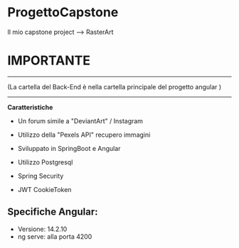 # ProgettoCapstone

Il mio capstone project --> RasterArt

# IMPORTANTE

---

(La cartella del Back-End è nella cartella principale del progetto angular )

---

**Caratteristiche**

- Un forum simile a "DeviantArt" / Instagram

- Utilizzo della "Pexels API" recupero immagini

- Sviluppato in SpringBoot e Angular

- Utilizzo Postgresql

- Spring Security

- JWT CookieToken

## Specifiche Angular:

- Versione: 14.2.10
- ng serve: alla porta 4200
